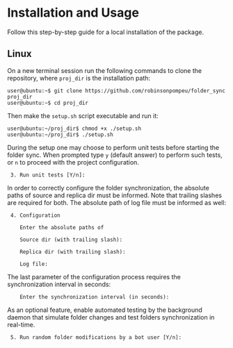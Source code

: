 # Installation and Usage

Follow this step-by-step guide for a local installation of the package.

## Linux

On a new terminal session run the following commands to clone the repository, where `proj_dir` is the installation path:

```console
user@ubuntu:~$ git clone https://github.com/robinsonpompeu/folder_sync proj_dir
user@ubuntu:~$ cd proj_dir
```

Then make the `setup.sh` script executable and run it:

```console
user@ubuntu:~/proj_dir$ chmod +x ./setup.sh
user@ubuntu:~/proj_dir$ ./setup.sh
```

During the setup one may choose to perform unit tests before starting the folder sync. When prompted type `y` (default answer) to perform such tests, or `n` to proceed with the project configuration.

```console
 3. Run unit tests [Y/n]:
```

In order to correctly configure the folder synchronization, the absolute paths of source and replica dir must be informed. Note that trailing slashes are required for both. The absolute path of log file must be informed as well:

```console
 4. Configuration

    Enter the absolute paths of

    Source dir (with trailing slash):
    
    Replica dir (with trailing slash):
    
    Log file: 
```

The last parameter of the configuration process requires the synchronization interval in seconds:

```console
    Enter the synchronization interval (in seconds):
```

As an optional feature, enable automated testing by the background daemon that simulate folder changes and test folders synchronization in real-time.

```console
 5. Run random folder modifications by a bot user [Y/n]:
```